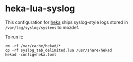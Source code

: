 # heka-lua-syslog

This configuration for [heka](https://hekad.readthedocs.org/en/latest/) ships syslog-style logs stored in `/var/log/syslog/systems` to mozdef.

To run it:

```
rm -rf /var/cache/hekad/*
cp -rf syslog_tab_delimited.lua /usr/share/hekad
hekad -config=heka.toml
```
